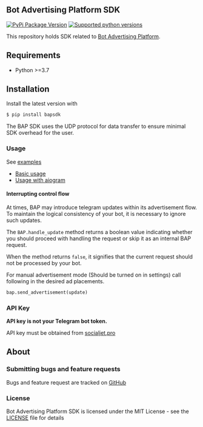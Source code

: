 ## Bot Advertising Platform SDK

[![PyPi Package Version](https://img.shields.io/pypi/v/bapsdk.svg?style=flat-square)](https://pypi.python.org/pypi/bapsdk)
[![Supported python versions](https://img.shields.io/pypi/pyversions/bapsdk.svg?style=flat-square)](https://pypi.python.org/pypi/bapsdk)

This repository holds SDK related to
[Bot Advertising Platform](https://publisher.socialjet.pro/).

## Requirements

- Python >=3.7

## Installation

Install the latest version with

```bash
$ pip install bapsdk
```

The BAP SDK uses the UDP protocol for data transfer to ensure minimal SDK overhead for the user.

### Usage

See [examples](./examples)

- [Basic usage](examples/basic.py)
- [Usage with aiogram](examples/aiogram_bot.py)

#### Interrupting control flow

At times, BAP may introduce telegram updates within its advertisement flow. To maintain the logical consistency of your bot, it is necessary to ignore such updates.

The `BAP.handle_update` method returns a boolean value indicating whether you should proceed with handling the request or skip it as an internal BAP request.

When the method returns `false`, it signifies that the current request should not be processed by your bot.

For manual advertisement mode (Should be turned on in settings) call following in the desired ad placements.

```python
bap.send_advertisement(update)
```

### API Key

**API key is not your Telegram bot token.**

API key must be obtained from [socialjet.pro](https://publisher.socialjet.pro/)

## About

### Submitting bugs and feature requests

Bugs and feature request are tracked on [GitHub](https://github.com/codd-tech/bap-sdk-python)

### License

Bot Advertising Platform SDK is licensed under the MIT License - see the [LICENSE](LICENSE) file for details
